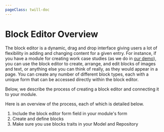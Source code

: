 ```yaml
---
pageClass: twill-doc
---
```


# Block Editor Overview

The block editor is a dynamic, drag and drop interface giving users a lot of flexibility in adding and changing content for a given entry.
For instance, if you have a module for creating work case studies (as we do in [our demo](https://demo.twill.io/)), you can use the block editor to create, arrange, and edit blocks of images and text, or anything else you can think of really, as they would appear in a page.
You can create any number of different block types, each with a unique form that can be accessed directly within the block editor.

Below, we describe the process of creating a block editor and connecting it to your module.

Here is an overview of the process, each of which is detailed below.

1. Include the block editor form field in your module's form
2. Create and define blocks
3. Make sure you use blocks traits in your Model and Repository
